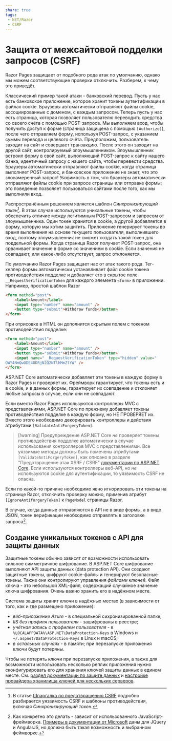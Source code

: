 ```yaml
---
share: true
tags:
 - NET/Razor
 - CSRF
---
```

# Защита от межсайтовой подделки запросов (CSRF)
Razor Pages защищает от подобного рода атак по умолчанию, однако мы можем соответствующие проверки отключить. Разберем, к чему это приведёт.

Классический пример такой атаки - банковский перевод.  Пусть у нас есть банковское приложение, которое хранит токены аутентификации в файлах cookie. Браузеры автоматически отправляют файлы cookie, ассоциированные с доменом, с каждым запросом.
Теперь пусть у нас есть страница, которая позволяет пользователю переводить средства со своего счёта с помощью POST-запроса. Мы выполняем вход, чтобы получить доступ к форме (страница защищена с помощью `[Authorize]`), после чего отправляем форму, используя POST-запрос, с указанием суммы перевода и целевого счёта.
Предположим, пользователь заходит на сайт и совершает транзакцию. После этого он заходит на другой сайт, контролируемый злоумышленником. Злоумышленник встроил форму в свой сайт, выполняющий POST-запрос к сайту нашего банка, идентичный запросу с нашего сайта, чтобы перевести средства. Браузеры автоматически отправляют файлы cookie, когда страница выполняет POST-запрос, и банковское приложение не знает, что это злонамеренный запрос!
Уязвимость в том, что браузеры автоматически отправляют файлы cookie при запросе страницы или отправке формы; это поведение позволяет пользоваться сайтами после того, как мы выполнили вход.

Распространённым решением является шаблон *Синхронизирующий токен*[^1]. В этом случае используются уникальные токены, чтобы обеспечить отличие между легитимным POST-запросом и запросом от злоумышленника. Один токен хранится в cookie, а другой добавляется в форму, которую мы хотим защитить. Приложение генерирует токены во время выполнения на основе текущего пользователя, выполнившего вход, поэтому злоумышленник не сможет создать такой токен для поддельной формы.
Когда страница Razor получает POST-запрос, она срванивает значение в форме со значением в cookie. Если значения не совпадают, или какое-либо отсутствует, запрос отклоняется.

По умолчанию Razor Pages защищает нас от атак такого рода. Тег-хелпер формы автоматически устанавливает файл cookie токена противодействия подделке и добавляет его в скрытое поле `__RequestVerificationToken` для каждого элемента `<form>` в приложении.
Например, простой шаблон Razor
```html
<form method="post">
	<label>Amount</label>
	<input type="number" name="amount" />
	<button type="submit">Withdraw funds</button>
</form>
```
При отрисовке в HTML он дополнится скрытым полем с токеном противодействия подделке:
```html
<form method="post">
	<label>Amount</label>
	<input type="number" name="amount" />
	<button type="submit">Withdraw funds</button>
	<input name="__RequestVerificationToken" type="hidden" value="
OWY4NmQwODE4ODRjN2Q2NTlhMmZlYW" />
</form>
```
ASP.NET Core автоматически добавляет эти токены в каждую форму в Razor Pages и проверяет их. Фреймворк гарантирует, что токены есть и в cookie, и в данных формы, гарантирует их совпадение и отклоняет любые запросы в случае, если они не совпадают.

Если вместо Razor Pages используются контроллеры MVC с представлениями, ASP.NET Core по прежнему добавляет токены противодействия подделке в каждую форму, но НЕ ПРОВЕРЯЕТ их. Вместо этого необходимо декорировать контроллеры и действия атрибутами `[ValidateAntiForgeryToken]`.

> [!warning] Предупреждение
> ASP.NET Core *не* проверяет токены противодействия подделке автоматически в случае использования контроллеров MVC с представлениями. Все уязвимые методы должны быть помечены атрибутами `[ValidateAntiForgeryToken]`, как описано в разделе "Предотвращение атак XSRF / CSRF" [документации по ASP.NET Core](https://docs.microsoft.com/en-us/aspnet/core/security/anti-request-forgery?view=aspnetcore-5.0). Если используются контроллеры веб-API, но *не* используются cookie для аутентификации, то уязвимость CSRF не опасна.

Если по какой-то причине необходимо явно игнорировать эти токены на странице Razor,  отключить проверку можно, применив атрибут `[IgnoreAntiforgeryToken]` к `PageModel` страницы Razor.

В случае, когда данные отправляются в API не в виде формы, а в виде JSON, токен верификации необходимо отправлять в заголовке запроса[^2].

## Создание уникальных токенов с API для защиты данных
Защитные токены обычно зависят от возможности использовать сильное симметричное шифрование.
В ASP.NET Core шифрование выполняют API защиты данных (data protection API). Они создают защитные токены, шифруют cookie-файлы и генерируют безопасные токены. Также они контролируют управления *файлами ключей*.
Файл ключа - это небольшой XML-файл, содержащий случайное значение ключа  шифрования. Очень важно хранить его в надёжном месте.

Система защиты хранит ключи в надёжных местах (в зависимости от того, как и где размещено приложение):
- *веб-приложение Azure* - в специальной сихронизированной папке;
- *IIS без профиля пользователя* - зашифрованы в реестре;
- *учётная запись с профилем пользователя* - в `%LOCALAPPDATA%\ASP.NET\DataProtection-Keys` в Windows и `~/.aspnet/DataProtection-Keys` в Linux и macOS;
- *в остальных случаях* - в памяти; при перезапуске приложения ключи будут потеряны.

Чтобы не потерять ключи при перезапуске приложения, а также для возможности использовать несколько реплик приложения нужно сконфигурировать его для хранения ключей защиты данных в едином месте. См. [раздел документации по защите данных](https://docs.microsoft.com/en-us/aspnet/core/security/data-protection/configuration/overview?tabs=aspnetcore2x&view=aspnetcore-6.0) и [настройке провайдера хранилища ключей для нескольких серверов](https://docs.microsoft.com/en-us/aspnet/core/security/data-protection/implementation/key-storage-providers?view=aspnetcore-6.0&tabs=visual-studio).


[^1]: В статье [Шпаргалка по предотвращению CSRF](https://cheatsheetseries.owasp.org/cheatsheets/Cross-Site_Request_Forgery_Prevention_Cheat_Sheet) подробно разбирается уязвимость CSRF и шаблоны противодействия, включая *Синхронизирующий токен*.
[^2]: Как конкретно это делать - зависит от использованного JavaScript-фреймворка. [Примеры в документации от Microsoft](https://docs.microsoft.com/en-us/aspnet/core/security/anti-request-forgery?view=aspnetcore-6.0#javascript) даны для JQuery и AngularJS, но должна быть такая возможность и выбранном феймворке.